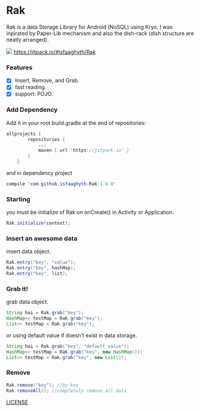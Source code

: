 # Rak
Rak is a data Storage Library for Android (NoSQL) using Kryo. I was inpirated by Paper-Lib mechanism and also the dish-rack (dish structure are neatly arranged).

![](https://jitpack.io/v/isfaaghyth/Rak.svg)
https://jitpack.io/#isfaaghyth/Rak

### Features
- [x] Insert, Remove, and Grab.
- [x] fast reading.
- [x] support: POJO.

### Add Dependency
Add it in your root build.gradle at the end of repositories:
```java
allprojects {
		repositories {
			...
			maven { url 'https://jitpack.io' }
		}
	}
```
and in dependency project
```java
compile 'com.github.isfaaghyth:Rak:1.0.0'
```
### Starting
you must be initialize of Rak on onCreate() in Activity or Application.
```java
Rak.initialize(context);
```
### Insert an awesome data
insert data object.
```java
Rak.entry("key", "value");
Rak.entry("key", hashMap);
Rak.entry("key", list);
```
### Grab it!
grab data object.
```java
String hai = Rak.grab("key");
HashMap<> testMap = Rak.grab("key");
List<> testMap = Rak.grab("key");
```
or using default value if doesn't exist in data storage.
```java
String hai = Rak.grab("key", "default value");
HashMap<> testMap = Rak.grab("key", new HashMap());
List<> testMap = Rak.grab("key", new List());
```
### Remove
```java
Rak.remove("key"); //by key
Rak.removeAll(); //completely remove all data
```

[LICENSE](https://github.com/isfaaghyth/Rak/blob/master/LICENSE)

